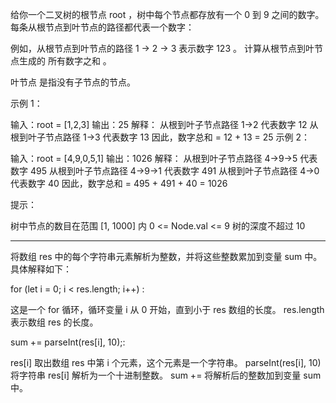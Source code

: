 给你一个二叉树的根节点 root ，树中每个节点都存放有一个 0 到 9 之间的数字。
每条从根节点到叶节点的路径都代表一个数字：

例如，从根节点到叶节点的路径 1 -> 2 -> 3 表示数字 123 。
计算从根节点到叶节点生成的 所有数字之和 。

叶节点 是指没有子节点的节点。

 

示例 1：


输入：root = [1,2,3]
输出：25
解释：
从根到叶子节点路径 1->2 代表数字 12
从根到叶子节点路径 1->3 代表数字 13
因此，数字总和 = 12 + 13 = 25
示例 2：


输入：root = [4,9,0,5,1]
输出：1026
解释：
从根到叶子节点路径 4->9->5 代表数字 495
从根到叶子节点路径 4->9->1 代表数字 491
从根到叶子节点路径 4->0 代表数字 40
因此，数字总和 = 495 + 491 + 40 = 1026
 

提示：

树中节点的数目在范围 [1, 1000] 内
0 <= Node.val <= 9
树的深度不超过 10

---
将数组 res 中的每个字符串元素解析为整数，并将这些整数累加到变量 sum 中。具体解释如下：

for (let i = 0; i < res.length; i++) :

这是一个 for 循环，循环变量 i 从 0 开始，直到小于 res 数组的长度。
res.length 表示数组 res 的长度。

sum += parseInt(res[i], 10);:

res[i] 取出数组 res 中第 i 个元素，这个元素是一个字符串。
parseInt(res[i], 10) 将字符串 res[i] 解析为一个十进制整数。
sum += 将解析后的整数加到变量 sum 中。
